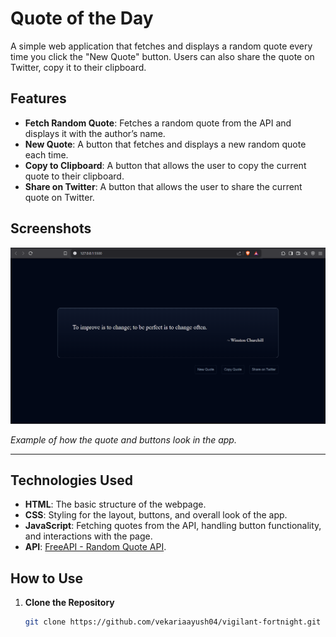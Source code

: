 # Quote of the Day

A simple web application that fetches and displays a random quote every time you click the "New Quote" button. Users can also share the quote on Twitter, copy it to their clipboard.

## Features

- **Fetch Random Quote**: Fetches a random quote from the API and displays it with the author’s name.
- **New Quote**: A button that fetches and displays a new random quote each time.
- **Copy to Clipboard**: A button that allows the user to copy the current quote to their clipboard.
- **Share on Twitter**: A button that allows the user to share the current quote on Twitter.


## Screenshots

![alt text](image.png)

_Example of how the quote and buttons look in the app._

---

## Technologies Used

- **HTML**: The basic structure of the webpage.
- **CSS**: Styling for the layout, buttons, and overall look of the app.
- **JavaScript**: Fetching quotes from the API, handling button functionality, and interactions with the page.
- **API**: [FreeAPI - Random Quote API](https://api.freeapi.app/api/v1/public/quotes/quote/random).

## How to Use

1. **Clone the Repository**
   ```bash
   git clone https://github.com/vekariaayush04/vigilant-fortnight.git
